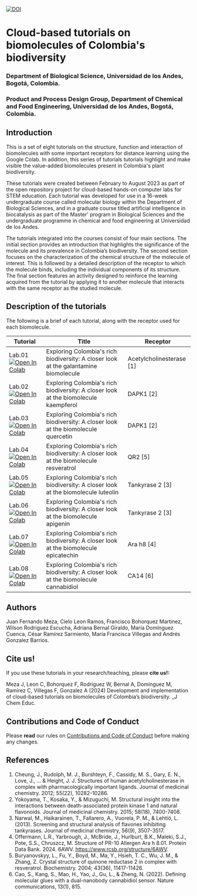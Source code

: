 [![DOI](https://zenodo.org/badge/812004900.svg)](https://zenodo.org/doi/10.5281/zenodo.12537290)
# Cloud-based tutorials on biomolecules of Colombia's biodiversity
### Department of Biological Science, Universidad de los Andes, Bogotá, Colombia.
### Product and Process Design Group, Department of Chemical and Food Engineering, Universidad de los Andes, Bogotá, Colombia.
##
## Introduction 
This is a set of eight tutorials on the structure, function and interaction of biomolecules with some important receptors for distance learning using the Google Colab. In addition, this series of tutorials tutorials highlight and make visible the value-added biomolecules present in Colombia's plant biodiversity.

These tutorials were created between February to August 2023 as part of the  open repository project for cloud-based hands-on computer labs for STEM education. Each tutorial was developed for use in a 16-week undergraduate course called molecular biology within the Department of Biological Sciences, and in a graduate course titled artificial intelligence in biocatalysis as part of the Master' program in Biological Sciences and the undergraduate programme in chemical and food engineering at Universidad de los Andes.

The tutorials integrated into the courses consist of four main sections. The initial section provides an introduction that highlights the significance of the molecule and its prevalence in Colombia’s biodiversity. The second section focuses on the characterization of the chemical structure of the molecule of interest. This is followed by a detailed description of the receptor to which the molecule binds, including the individual components of its structure. The final section features an activity designed to reinforce the learning acquired from the tutorial by applying it to another molecule that interacts with the same receptor as the studied molecule.

## Description of the tutorials

The following is a brief of each tutorial, along with the receptor used for each biomolecule.

| Tutorial | Title | Receptor |
|----------|-------|----------|
| Lab.01 [![Open In Colab](https://colab.research.google.com/assets/colab-badge.svg)](https://github.com/juferprada97/Cloud-based-tutorials-on-biomolecules-of-Colombia-s-biodiversity/blob/main/Tutorials/Tutorials%20in%20english/galantamine.ipynb) | Exploring Colombia's rich biodiversity: A closer look at the galantamine biomolecule | Acetylcholinesterase [1] |
| Lab.02 [![Open In Colab](https://colab.research.google.com/assets/colab-badge.svg)](https://github.com/juferprada97/Cloud-based-tutorials-on-biomolecules-of-Colombia-s-biodiversity/blob/main/Tutorials/Tutorials%20in%20english/kaempferol.ipynb) | Exploring Colombia's rich biodiversity: A closer look at the biomolecule kaempferol | DAPK1 [2] |
| Lab.03 [![Open In Colab](https://colab.research.google.com/assets/colab-badge.svg)](https://github.com/juferprada97/Cloud-based-tutorials-on-biomolecules-of-Colombia-s-biodiversity/blob/main/Tutorials/Tutorials%20in%20english/quercetin.ipynb) | Exploring Colombia's rich biodiversity: A closer look at the biomolecule quercetin | DAPK1 [2] |
| Lab.04 [![Open In Colab](https://colab.research.google.com/assets/colab-badge.svg)](https://github.com/juferprada97/Cloud-based-tutorials-on-biomolecules-of-Colombia-s-biodiversity/blob/main/Tutorials/Tutorials%20in%20english/resveratrol.ipynb) | Exploring Colombia's rich biodiversity: A closer look at the biomolecule resveratrol | QR2 [5]|
| Lab.05 [![Open In Colab](https://colab.research.google.com/assets/colab-badge.svg)](https://github.com/juferprada97/Cloud-based-tutorials-on-biomolecules-of-Colombia-s-biodiversity/blob/main/Tutorials/Tutorials%20in%20english/luteolin.ipynb) | Exploring Colombia's rich biodiversity: A closer look at the biomolecule luteolin | Tankyrase 2 [3]|
| Lab.06 [![Open In Colab](https://colab.research.google.com/assets/colab-badge.svg)](https://github.com/juferprada97/Cloud-based-tutorials-on-biomolecules-of-Colombia-s-biodiversity/blob/main/Tutorials/Tutorials%20in%20english/apigenin.ipynb) | Exploring Colombia's rich biodiversity: A closer look at the biomolecule apigenin | Tankyrase 2 [3]|
| Lab.07 [![Open In Colab](https://colab.research.google.com/assets/colab-badge.svg)](https://github.com/juferprada97/Cloud-based-tutorials-on-biomolecules-of-Colombia-s-biodiversity/blob/main/Tutorials/Tutorials%20in%20english/epicatechin.ipynb) | Exploring Colombia's rich biodiversity: A closer look at the biomolecule epicatechin | Ara h8 [4] |
| Lab.08 [![Open In Colab](https://colab.research.google.com/assets/colab-badge.svg)](https://github.com/juferprada97/Cloud-based-tutorials-on-biomolecules-of-Colombia-s-biodiversity/blob/main/Tutorials/Tutorials%20in%20english/cannabidiol.ipynb) | Exploring Colombia's rich biodiversity: A closer look at the biomolecule cannabidiol | CA14 [6]|



## Authors

Juan Fernando Meza, Cielo Leon Ramos, Francisco Bohorquez Martinez, Wilson Rodriguez Escucha, Adriana Bernal Giraldo, María Domínguez Cuenca, César Ramírez Sarmiento, María Francisca Villegas and Andrés Gonzalez Barrios.


## Cite us!

If you use these tutorials in your research/teaching, please **cite us!:**

Meza J, Leon C, Bohorquez F, Rodriguez W, Bernal A, Domínguez M, Ramírez C, Villegas F, Gonzalez A  (2024) Development and implementation of cloud-based tutorials on biomolecules of Colombia’s biodiversity. _J Chem Educ.

## Contributions and Code of Conduct

Please **read** our rules on [Contributions and Code of Conduct](https://github.com/juferprada97/Cloud-based-tutorials-on-biomolecules-of-Colombia-s-biodiversity/blob/main/Contributions.md) before making any changes.

## References
1. Cheung, J., Rudolph, M. J., Burshteyn, F., Cassidy, M. S., Gary, E. N., Love, J., ... & Height, J. J. Structures of human acetylcholinesterase in complex with pharmacologically important ligands. Journal of medicinal chemistry. 2012; 55(22), 10282-10286.
2. Yokoyama, T., Kosaka, Y., & Mizuguchi, M. Structural insight into the interactions between death-associated protein kinase 1 and natural flavonoids. Journal of medicinal chemistry. 2015; 58(18), 7400-7408.
3. Narwal, M., Haikarainen, T., Fallarero, A., Vuorela, P. M., & Lehtiö, L. (2013). Screening and structural analysis of flavones inhibiting tankyrases. Journal of medicinal chemistry, 56(9), 3507-3517.
4. Offermann, L.R., Yarbrough, J., McBride, J., Hurlburt, B.K., Maleki, S.J., Pote, S.S., Chruszcz, M. Structure of PR-10 Allergen Ara h 8.01. Protein Data Bank. 2024. 6AWV. https://www.rcsb.org/structure/6AWV.
5. Buryanovskyy, L., Fu, Y., Boyd, M., Ma, Y., Hsieh, T. C., Wu, J. M., & Zhang, Z. Crystal structure of quinone reductase 2 in complex with resveratrol. Biochemistry. 2004; 43(36), 11417-11426.
6.  Cao, S., Kang, S., Mao, H., Yao, J., Gu, L., & Zheng, N. (2022). Defining molecular glues with a dual-nanobody cannabidiol sensor. Nature communications, 13(1), 815.



